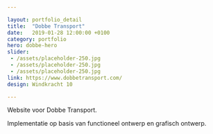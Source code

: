 ```yaml
---

layout: portfolio_detail
title:  "Dobbe Transport"
date:   2019-01-28 12:00:00 +0100
category: portfolio
hero: dobbe-hero
slider: 
 - /assets/placeholder-250.jpg
 - /assets/placeholder-250.jpg
 - /assets/placeholder-250.jpg
link: https://www.dobbetransport.com/
design: Windkracht 10

---
```


Website voor Dobbe Transport.

Implementatie op basis van functioneel ontwerp en grafisch ontwerp.

